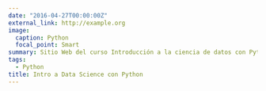 ```yaml
---
date: "2016-04-27T00:00:00Z"
external_link: http://example.org
image:
  caption: Python
  focal_point: Smart
summary: Sitio Web del curso Introducción a la ciencia de datos con Python
tags: 
  - Python
title: Intro a Data Science con Python
---
```

